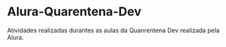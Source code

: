 # Alura-Quarentena-Dev
Atividades realizadas durantes as aulas da Quanrentena Dev realizada pela Alura.
